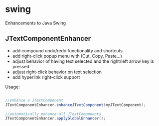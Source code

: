 # swing
Enhancements to Java Swing

## JTextComponentEnhancer

- add compound undo/redo functionality and shortcuts
- add right-click popup menu with (Cut, Copy, Paste...)
- adjust behavior of having text selected and the right/left arrow key is pressed
- adjust right-click behavior on text selection
- add hyperlink right-click support

Usage:

```java

//enhance a JTextComponent
JTextComponentEnhancer.enhanceJTextComponent(myJTextComponent);

//automatically enhance all JTextComponents
JTextComponentEnhancer.applyGlobalEnhancer();

```
